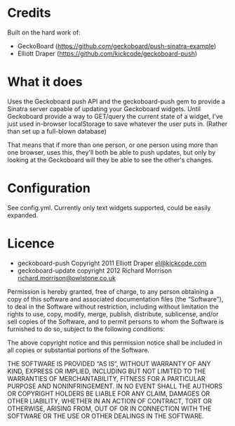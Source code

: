 Credits
=======

Built on the hard work of:

* GeckoBoard (https://github.com/geckoboard/push-sinatra-example)
* Elliott Draper (https://github.com/kickcode/geckoboard-push)

What it does
============

Uses the Geckoboard push API and the geckoboard-push gem to provide a Sinatra server capable of updating your Geckoboard widgets.
Until Geckoboard provide a way to GET/query the current state of a widget, I've just used in-browser localStorage to save
whatever the user puts in.  (Rather than set up a full-blown database)

That means that if more than one person, or one person using more than one browser, uses this, they'll both be able to push
updates, but only by looking at the Geckoboard will they be able to see the other's changes.

Configuration
=============

See config.yml.  Currently only text widgets supported, could be easily expanded.

Licence
=======

* geckoboard-push Copyright 2011 Elliott Draper <el@kickcode.com>
* geckoboard-update copyright 2012 Richard Morrison <richard.morrison@owlstone.co.uk>

Permission is hereby granted, free of charge, to any person obtaining a copy of this software and associated documentation files (the “Software”), to deal in the Software without restriction, including without limitation the rights to use, copy, modify, merge, publish, distribute, sublicense, and/or sell copies of the Software, and to permit persons to whom the Software is furnished to do so, subject to the following conditions:

The above copyright notice and this permission notice shall be included in all copies or substantial portions of the Software.

THE SOFTWARE IS PROVIDED “AS IS”, WITHOUT WARRANTY OF ANY KIND, EXPRESS OR IMPLIED, INCLUDING BUT NOT LIMITED TO THE WARRANTIES OF MERCHANTABILITY, FITNESS FOR A PARTICULAR PURPOSE AND NONINFRINGEMENT. IN NO EVENT SHALL THE AUTHORS OR COPYRIGHT HOLDERS BE LIABLE FOR ANY CLAIM, DAMAGES OR OTHER LIABILITY, WHETHER IN AN ACTION OF CONTRACT, TORT OR OTHERWISE, ARISING FROM, OUT OF OR IN CONNECTION WITH THE SOFTWARE OR THE USE OR OTHER DEALINGS IN THE SOFTWARE.